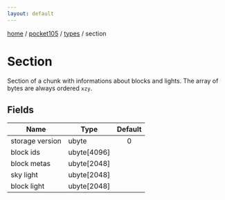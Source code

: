 ```yaml
---
layout: default
---
```


[home](/)  /  [pocket105](/protocol/pocket105)  /  [types](/protocol/pocket105/types)  /  section

# Section

Section of a chunk with informations about blocks and lights. The array of bytes are always ordered `xzy`.

## Fields

Name | Type | Default
---|---|:---:
storage version | ubyte | 0
block ids | ubyte[4096] | 
block metas | ubyte[2048] | 
sky light | ubyte[2048] | 
block light | ubyte[2048] | 

